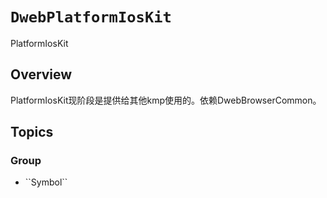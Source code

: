 # ``DwebPlatformIosKit``

PlatformIosKit

## Overview

PlatformIosKit现阶段是提供给其他kmp使用的。依赖DwebBrowserCommon。

## Topics

### <!--@START_MENU_TOKEN@-->Group<!--@END_MENU_TOKEN@-->

- <!--@START_MENU_TOKEN@-->``Symbol``<!--@END_MENU_TOKEN@-->
